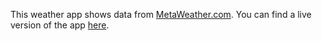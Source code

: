 This weather app shows data from <a href="https://www.MetaWeather.com" target="_blank">MetaWeather.com</a>. You can find a live version of the app <a target="_blank" href="http://ciweatherapi.tk">here</a>.